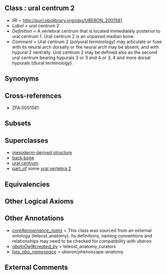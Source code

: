 
## Class : ural centrum 2

 * *IRI* = http://purl.obolibrary.org/obo/UBERON_2001581
 * *Label* = ural centrum 2
 * *Definition* = A vertebral centrum that is located immediately posterior to ural centrum 1. Ural centrum 2 is an unpaired median bone.
 * *Comment* = Ural centrum 2 (polyural terminology) may articulate or fuse with its neural arch dorsally or the neural arch may be absent, and with hypural 2 ventrally. Ural centrum 2 may be defined also as the second ural centrum bearing hypurals 3 or 3 and 4 or 3, 4 and more dorsal hypurals (diural terminology).

## Synonyms


## Cross-references

 * ZFA:0001581

## Subsets


## Superclasses

 * [mesoderm-derived structure](../../UBERON/20/UBERON_0004120.md)
 * [back bone](../../UBERON/47/UBERON_0004247.md)
 * [ural centrum](../../UBERON/85/UBERON_2002085.md)
 * [part_of](../../BFO/50/BFO_0000050.md) some [ural vertebra 2](../../UBERON/79/UBERON_2001579.md)

## Equivalencies


## Other Logical Axioms


## Other Annotations

 * *[core#provenance_notes](../../core#provenance/es/core#provenance_notes.md)* = This class was sourced from an external ontology (teleost_anatomy). Its definitions, naming conventions and relationships may need to be checked for compatibility with uberon
 * *[oboInOwl#created_by](../../oboInOwl#created/by/oboInOwl#created_by.md)* = teleost_anatomy_curators
 * *[has_obo_namespace](../../ce/oboInOwl#hasOBONamespace.md)* = uberon/phenoscape-anatomy

## External Comments

